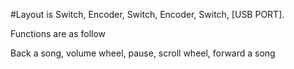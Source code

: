 #Layout is Switch, Encoder, Switch, Encoder, Switch, [USB PORT].

Functions are as follow

Back a song, volume wheel, pause, scroll wheel, forward a song
